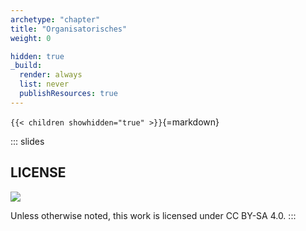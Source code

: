```yaml
---
archetype: "chapter"
title: "Organisatorisches"
weight: 0

hidden: true
_build:
  render: always
  list: never
  publishResources: true
---
```



`{{< children showhidden="true" >}}`{=markdown}







<!-- DO NOT REMOVE - THIS IS A LAST SLIDE TO INDICATE THE LICENSE AND POSSIBLE EXCEPTIONS (IMAGES, ...). -->
::: slides
## LICENSE
![](https://licensebuttons.net/l/by-sa/4.0/88x31.png)

Unless otherwise noted, this work is licensed under CC BY-SA 4.0.
:::
